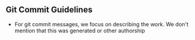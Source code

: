 ## Git Commit Guidelines
- For git commit messages, we focus on describing the work. We don't mention that this was generated or other authorship